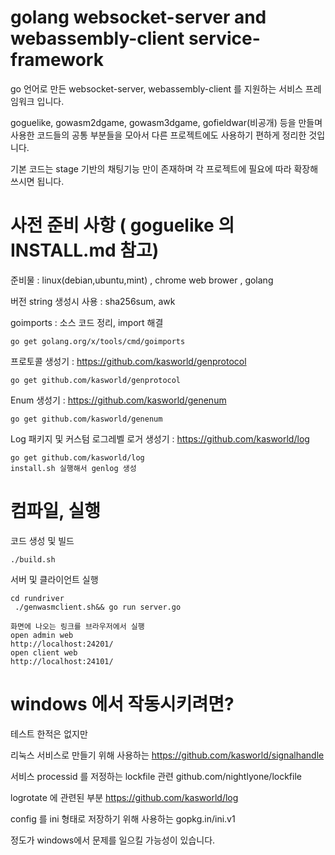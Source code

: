 # golang websocket-server and webassembly-client  service-framework

go 언어로 만든 websocket-server, webassembly-client 를 지원하는 서비스 프레임워크 입니다. 

goguelike, gowasm2dgame, gowasm3dgame, gofieldwar(비공개) 등을 만들며 사용한 코드들의 
공통 부분들을 모아서 다른 프로젝트에도 사용하기 편하게 정리한 것입니다. 

기본 코드는 stage 기반의 채팅기능 만이 존재하며 각 프로젝트에 필요에 따라 확장해 쓰시면 됩니다. 



# 사전 준비 사항 ( goguelike 의 INSTALL.md 참고)

준비물 : linux(debian,ubuntu,mint) , chrome web brower , golang 

버전 string 생성시 사용 : sha256sum, awk

goimports : 소스 코드 정리, import 해결

    go get golang.org/x/tools/cmd/goimports

프로토콜 생성기 : https://github.com/kasworld/genprotocol

    go get github.com/kasworld/genprotocol

Enum 생성기 : https://github.com/kasworld/genenum

    go get github.com/kasworld/genenum

Log 패키지 및 커스텀 로그레벨 로거 생성기 : https://github.com/kasworld/log

    go get github.com/kasworld/log
    install.sh 실행해서 genlog 생성 

# 컴파일, 실행 

코드 생성 및 빌드 

    ./build.sh 

서버 및 클라이언트 실행 

    cd rundriver 
     ./genwasmclient.sh&& go run server.go

    화면에 나오는 링크를 브라우저에서 실행
    open admin web
    http://localhost:24201/
    open client web
    http://localhost:24101/
    

# windows 에서 작동시키려면?

테스트 한적은 없지만 

리눅스 서비스로 만들기 위해 사용하는 https://github.com/kasworld/signalhandle 

서비스 processid 를 저정하는 lockfile 관련 github.com/nightlyone/lockfile

logrotate 에 관련된 부분 https://github.com/kasworld/log

config 를 ini 형태로 저장하기 위해 사용하는 gopkg.in/ini.v1 

정도가 windows에서 문제를 일으킬 가능성이 있습니다. 
